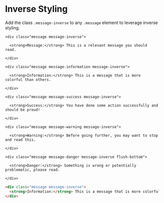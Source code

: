 # Inverse Styling

Add the class `.message-inverse` to any `.message` element to leverage inverse styling.

<div class="panelflush-bottom">

  <div class="panel-cell panel-cell-dark">

    <div class="message message-inverse">

      <strong>Message:</strong> This is a relevant message you should read.

    </div>

    <div class="message message-information message-inverse">

      <strong>Information:</strong> This is a message that is more colorful than others.

    </div>

    <div class="message message-success message-inverse">

      <strong>Success:</strong> You have done some action successfully and should be proud!

    </div>

    <div class="message message-warning message-inverse">

      <strong>Warning:</strong> Before going further, you may want to stop and read this.

    </div>

    <div class="message message-danger message-inverse flush-bottom">

      <strong>Danger:</strong> Something is wrong or potentially problematic, please read.

    </div>

  </div>

  <div class="panel-cell panel-cell-light panel-cell-code-block" markdown="1">

```html
<div class="message message-inverse">
  <strong>Information:</strong> This is a message that is more colorful than others.
</div>
```

  </div>

</div>
